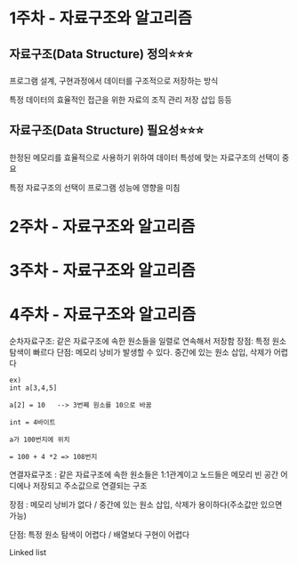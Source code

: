 # 1주차 - 자료구조와 알고리즘
## 자료구조(Data Structure) 정의⭐⭐⭐
프로그램 설계, 구현과정에서 데이터를 구조적으로 저장하는 방식

특정 데이터의 효율적인 접근을 위한 자료의 조직 관리 저장 삽입 등등
## 자료구조(Data Structure) 필요성⭐⭐⭐
한정된 메모리를 효율적으로 사용하기 위하여 데이터 특성에 맞는 자료구조의 선택이 중요

특정 자료구조의 선택이 프로그램 성능에 영향을 미침


  
# 2주차 - 자료구조와 알고리즘

# 3주차 - 자료구조와 알고리즘

# 4주차 - 자료구조와 알고리즘
순차자료구조: 같은 자료구조에 속한 원소들을 일렬로 연속해서 저장함
장점: 특정 원소 탐색이 빠르다
단점: 메모리 낭비가 발생할 수 있다. 
         중간에 있는 원소 삽입, 삭제가 어렵다
```
ex) 
int a[3,4,5]
  
a[2] = 10   --> 3번쩨 원소를 10으로 바꿈

int = 4바이트

a가 100번지에 위치

= 100 + 4 *2 => 108번지 
```    
연결자료구조 : 같은 자료구조에 속한 원소들은 1:1관계이고 노드들은 메모리 빈 공간 어디에나 저장되고 주소값으로 연결되는 구조

장점 : 메모리 낭비가 없다 /
       중간에 있는 원소 삽입, 삭제가 용이하다(주소값만 있으면 가능)

단점: 특정 원소 탐색이 어렵다 /
      배열보다 구현이 어렵다
      
Linked list
